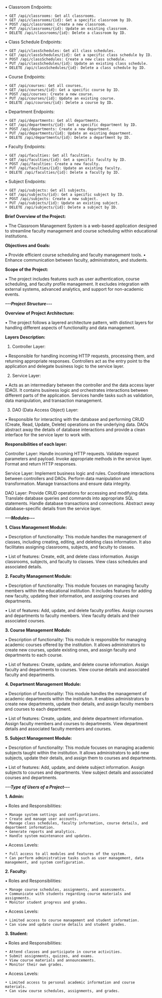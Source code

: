 • Classroom Endpoints:

	• GET /api/classrooms: Get all classrooms.
	• GET /api/classrooms/{id}: Get a specific classroom by ID.
	• POST /api/classrooms: Create a new classroom.
	• PUT /api/classrooms/{id}: Update an existing classroom.
	• DELETE /api/classrooms/{id}: Delete a classroom by ID.

• Class Schedule Endpoints:

	• GET /api/classSchedules: Get all class schedules.
	• GET /api/classSchedules/{id}: Get a specific class schedule by ID.
	• POST /api/classSchedules: Create a new class schedule.
	• PUT /api/classSchedules/{id}: Update an existing class schedule.
	• DELETE /api/classSchedules/{id}: Delete a class schedule by ID.

• Course Endpoints:

	• GET /api/courses: Get all courses.
	• GET /api/courses/{id}: Get a specific course by ID.
	• POST /api/courses: Create a new course.
	• PUT /api/courses/{id}: Update an existing course.
	• DELETE /api/courses/{id}: Delete a course by ID.

• Department Endpoints:

	• GET /api/departments: Get all departments.
	• GET /api/departments/{id}: Get a specific department by ID.
	• POST /api/departments: Create a new department.
	• PUT /api/departments/{id}: Update an existing department.
	• DELETE /api/departments/{id}: Delete a department by ID.

• Faculty Endpoints:

	• GET /api/faculties: Get all faculties.
	• GET /api/faculties/{id}: Get a specific faculty by ID.
	• POST /api/faculties: Create a new faculty.
	• PUT /api/faculties/{id}: Update an existing faculty.
	• DELETE /api/faculties/{id}: Delete a faculty by ID.

• Subject Endpoints:

	• GET /api/subjects: Get all subjects.
	• GET /api/subjects/{id}: Get a specific subject by ID.
	• POST /api/subjects: Create a new subject.
	• PUT /api/subjects/{id}: Update an existing subject.
	• DELETE /api/subjects/{id}: Delete a subject by ID.

**Brief Overview of the Project:**

• The Classroom Management System is a web-based application designed to streamline faculty management and course scheduling within educational institutions.

**Objectives and Goals:**

• Provide efficient course scheduling and faculty management tools.
• Enhance communication between faculty, administrators, and students.

**Scope of the Project:**

• The project includes features such as user authentication, course scheduling, and faculty profile management. It excludes integration with external systems, advanced analytics, and support for non-academic events.

**_---Project Structure---_**


**Overview of Project Architecture:**

• The project follows a layered architecture pattern, with distinct layers for handling different aspects of functionality and data management.

**Layers Description:**

1. Controller Layer: 

  • Responsible for handling incoming HTTP requests, processing them, and returning appropriate responses. Controllers act as the entry point to the application and delegate business logic to the service layer.

2. Service Layer: 

  • Acts as an intermediary between the controller and the data access layer (DAO). It contains business logic and orchestrates interactions between different parts of the application. Services handle tasks such as validation, data manipulation, and transaction management.

3. DAO (Data Access Object) Layer:

  • Responsible for interacting with the database and performing CRUD (Create, Read, Update, Delete) operations on the underlying data. DAOs abstract away the details of database interactions and provide a clean interface for the service layer to work with.

**Responsibilities of each layer:**

Controller Layer:
Handle incoming HTTP requests.
Validate request parameters and payload.
Invoke appropriate methods in the service layer.
Format and return HTTP responses.

Service Layer:
Implement business logic and rules.
Coordinate interactions between controllers and DAOs.
Perform data manipulation and transformation.
Manage transactions and ensure data integrity.

DAO Layer:
Provide CRUD operations for accessing and modifying data.
Translate database queries and commands into appropriate SQL statements.
Handle database transactions and connections.
Abstract away database-specific details from the service layer.


_**---Modules---**_

**1. Class Management Module:**

• Description of functionality: This module handles the management of classes, including creating, editing, and deleting class information. It also facilitates assigning classrooms, subjects, and faculty to classes.

• List of features:
Create, edit, and delete class information.
Assign classrooms, subjects, and faculty to classes.
View class schedules and associated details.

**2. Faculty Management Module:**

• Description of functionality: This module focuses on managing faculty members within the educational institution. It includes features for adding new faculty, updating their information, and assigning courses and departments.

• List of features:
Add, update, and delete faculty profiles.
Assign courses and departments to faculty members.
View faculty details and their associated courses.

**3. Course Management Module:**

• Description of functionality: This module is responsible for managing academic courses offered by the institution. It allows administrators to create new courses, update existing ones, and assign faculty and departments to each course.

• List of features:
Create, update, and delete course information.
Assign faculty and departments to courses.
View course details and associated faculty and departments.

**4. Department Management Module:**

• Description of functionality: This module handles the management of academic departments within the institution. It enables administrators to create new departments, update their details, and assign faculty members and courses to each department.

• List of features:
Create, update, and delete department information.
Assign faculty members and courses to departments.
View department details and associated faculty members and courses.

**5. Subject Management Module:**

• Description of functionality: This module focuses on managing academic subjects taught within the institution. It allows administrators to add new subjects, update their details, and assign them to courses and departments.

• List of features:
Add, update, and delete subject information.
Assign subjects to courses and departments.
View subject details and associated courses and departments.




_**---Type of Users of a Project---**_

**1. Admin:**

• Roles and Responsibilities:

    • Manage system settings and configurations.
    • Create and manage user accounts.
    • Manage class schedules, faculty information, course details, and department information.
    • Generate reports and analytics.
    • Handle system maintenance and updates.

• Access Levels:

    • Full access to all modules and features of the system.
    • Can perform administrative tasks such as user management, data management, and system configuration.

**2. Faculty:**

• Roles and Responsibilities:
    
    • Manage course schedules, assignments, and assessments.
    • Communicate with students regarding course materials and assignments.
    • Monitor student progress and grades.

• Access Levels:

    • Limited access to course management and student information.
    • Can view and update course details and student grades.

**3. Student:**

• Roles and Responsibilities:

    • Attend classes and participate in course activities.
    • Submit assignments, quizzes, and exams.
    • View course materials and announcements.
    • Monitor their own grades.

• Access Levels:

    • Limited access to personal academic information and course materials.
    • Can view course schedules, assignments, and grades.
